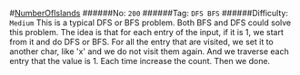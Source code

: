 #[NumberOfIslands](https://leetcode.com/problems/number-of-islands/)
######No: `200`
######Tag: `DFS BFS`
######Difficulty: `Medium`
This is a typical DFS or BFS problem. Both BFS and DFS could solve this problem.
The idea is that for each entry of the input, if it is 1, we start from it and do DFS or BFS.
For all the entry that are visited, we set it to another char, like 'x' and we do not visit them
again. And we traverse each entry that the value is 1. Each time increase the count. Then we done.
